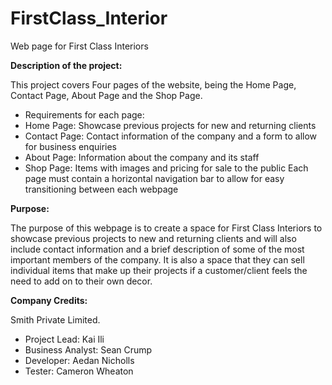 # FirstClass_Interior
Web page for First Class Interiors

**Description of the project:**

This project covers Four pages of the website, being the Home Page, Contact Page, About Page and the Shop Page.
- Requirements for each page:
- Home Page: Showcase previous projects for new  and returning clients
- Contact Page: Contact information of the company and a form to allow for business enquiries
- About Page: Information about the company and its staff
- Shop Page: Items with images and pricing for sale to the public
Each page must contain a horizontal navigation bar to allow for easy transitioning between each webpage

**Purpose:**

The purpose of this webpage is to create a space for First Class Interiors to showcase previous projects to new and returning clients and will also include contact information and a brief description of some of the most important members of the company.
It is also a space that they can sell individual items that make up their projects if a customer/client feels the need to add on to their own decor.

**Company Credits:**

Smith Private Limited.

- Project Lead: Kai Ili
- Business Analyst: Sean Crump
- Developer: Aedan Nicholls
- Tester: Cameron Wheaton
